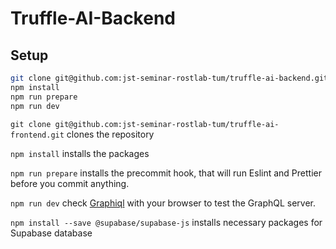 # Truffle-AI-Backend

## Setup

```bash
git clone git@github.com:jst-seminar-rostlab-tum/truffle-ai-backend.git
npm install
npm run prepare
npm run dev
```

`git clone git@github.com:jst-seminar-rostlab-tum/truffle-ai-frontend.git` clones the repository

`npm install` installs the packages

`npm run prepare` installs the precommit hook, that will run Eslint and Prettier before you commit anything.

`npm run dev` check [Graphiql](http://localhost:3000/graphiql) with your browser to test the GraphQL server.

`npm install --save @supabase/supabase-js` installs necessary packages for Supabase database
